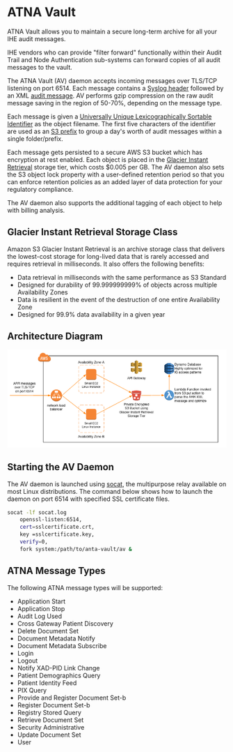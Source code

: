# ATNA Vault

ATNA Vault allows you to maintain a secure long-term archive for all your IHE audit messages.

IHE vendors who can provide "filter forward" functionally within their Audit Trail and Node Authentication sub-systems can forward copies of all audit messages to the vault.

The ATNA Vault (AV) daemon accepts incoming messages over TLS/TCP listening on port 6514. Each message contains a [Syslog header](https://datatracker.ietf.org/doc/html/rfc5424#section-6) followed by an XML [audit message](https://datatracker.ietf.org/doc/html/rfc3881#section-5). AV performs gzip compression on the raw audit message saving in the region of 50-70%, depending on the message type.

Each message is given a [Universally Unique Lexicographically Sortable Identifier](https://github.com/ulid/spec) as the object filename. The first five characters of the identifier are used as an [S3 prefix](https://docs.aws.amazon.com/AmazonS3/latest/userguide/using-prefixes.html) to group a day's worth of audit messages within a single folder/prefix.

Each message gets persisted to a secure AWS S3 bucket which has encryption at rest enabled. Each object is placed in the [Glacier Instant Retrieval](https://aws.amazon.com/s3/storage-classes/?nc=sn&loc=3#Instant_Retrieval) storage tier, which costs $0.005 per GB. The AV daemon also sets the S3 object lock property with a user-defined retention period so that you can enforce retention policies as an added layer of data protection for your regulatory compliance.

The AV daemon also supports the additional tagging of each object to help with billing analysis. 

## Glacier Instant Retrieval Storage Class

Amazon S3 Glacier Instant Retrieval is an archive storage class that delivers the lowest-cost storage for long-lived data that is rarely accessed and requires retrieval in milliseconds. It also offers the following benefits:

* Data retrieval in milliseconds with the same performance as S3 Standard
* Designed for durability of 99.999999999% of objects across multiple Availability Zones
* Data is resilient in the event of the destruction of one entire Availability Zone
* Designed for 99.9% data availability in a given year

## Architecture Diagram

![Architecture](/img/architecture.png?raw=true)

## Starting the AV Daemon

The AV daemon is launched using [socat](http://www.dest-unreach.org/socat/), the multipurpose relay available on most Linux distributions. The command below shows how to launch the daemon on port 6514 with specified SSL certificate files.

``` bash
socat -lf socat.log
    openssl-listen:6514,
    cert=sslcertificate.crt,
    key =sslcertificate.key,
    verify=0,
    fork system:/path/to/anta-vault/av &
```

## ATNA Message Types

The following ATNA message types will be supported:

* Application Start
* Application Stop
* Audit Log Used
* Cross Gateway Patient Discovery
* Delete Document Set
* Document Metadata Notify
* Document Metadata Subscribe
* Login
* Logout
* Notify XAD-PID Link Change
* Patient Demographics Query
* Patient Identity Feed
* PIX Query
* Provide and Register Document Set-b
* Register Document Set-b
* Registry Stored Query
* Retrieve Document Set
* Security Administrative
* Update Document Set
* User
